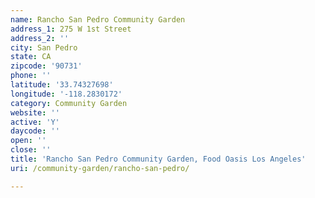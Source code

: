 ```yaml
---
name: Rancho San Pedro Community Garden
address_1: 275 W 1st Street
address_2: ''
city: San Pedro
state: CA
zipcode: '90731'
phone: ''
latitude: '33.74327698'
longitude: '-118.2830172'
category: Community Garden
website: ''
active: 'Y'
daycode: ''
open: ''
close: ''
title: 'Rancho San Pedro Community Garden, Food Oasis Los Angeles'
uri: /community-garden/rancho-san-pedro/

---
```

